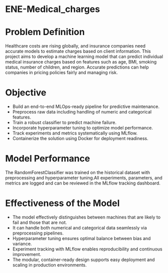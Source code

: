 # ENE-Medical_charges
# Problem Definition

Healthcare costs are rising globally, and insurance companies need accurate models to estimate charges based on client information. This project aims to develop a machine learning model that can predict individual medical insurance charges based on features such as age, BMI, smoking status, number of children, and region. Accurate predictions can help companies in pricing policies fairly and managing risk.

# Objective

* Build an end-to-end MLOps-ready pipeline for predictive maintenance.
* Preprocess raw data including handling of numeric and categorical features.
* Train a robust classifier to predict machine failure.
* Incorporate hyperparameter tuning to optimize model performance.
* Track experiments and metrics systematically using MLflow.
* Containerize the solution using Docker for deployment readiness.

# Model Performance

The RandomForestClassifier was trained on the historical dataset with preprocessing and hyperparameter tuning.All experiments, parameters, and metrics are logged and can be reviewed in the MLflow tracking dashboard.

# Effectiveness of the Model

* The model effectively distinguishes between machines that are likely to  fail and those that are not.
* It can handle both numerical and categorical data seamlessly via preprocessing pipelines.
* Hyperparameter tuning ensures optimal balance between bias and variance.
* Experiment tracking with MLflow enables reproducibility and continuous improvement.
* The modular, container-ready design supports easy deployment and scaling in production environments.
